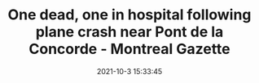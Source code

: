 ---
"title": "One dead, one in hospital following plane crash near Pont de la Concorde - Montreal Gazette"
"date": "2021-10-3 15:33:45"
"feed_name": "GOOGLENEWSPLANE"
"feed_website": "https://news.google.com/search?q=plane%20%2B%20accident&hl=en-US&gl=US&ceid=US%3Aen"
"feed_rss": "https://news.google.com/rss/search?q=plane%20%2B%20accident&hl=en-US&gl=US&ceid=US%3Aen"
"link": "https://montrealgazette.com/news/local-news/police-firefighters-respond-to-plane-crash-near-ile-ste-helene"
"source": "{'href': 'https://montrealgazette.com', 'title': 'Montreal Gazette'}"
"file": "_posts/2021-1-1-f40f2c81a26ef8d2c63a920d7bd7bfb28512cb41.md"
"accident": "1"
"drilling": "1"
"dead": "1"
"injured": "0"
"arrested": "0"
"place": "unknown place"
"where": "unknown site"
"causes": "unknown"
---